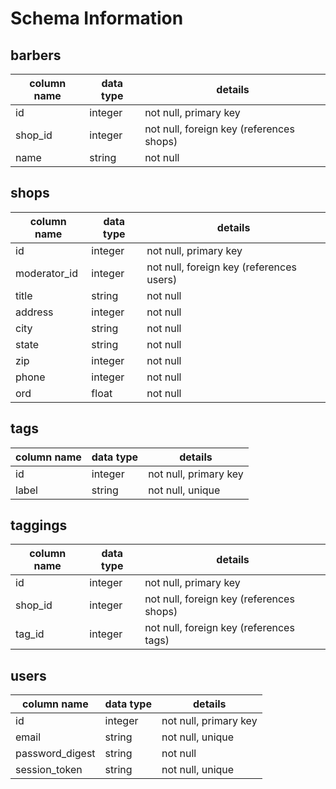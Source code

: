 # Schema Information

## barbers
column name | data type | details
------------|-----------|-----------------------
id          | integer   | not null, primary key
shop_id     | integer   | not null, foreign key (references shops)
name        | string    | not null

## shops
column name | data type | details
------------|-----------|-----------------------
id          | integer   | not null, primary key
moderator_id| integer   | not null, foreign key (references users)
title       | string    | not null
address     | integer   | not null
city        | string    | not null
state       | string    | not null
zip         | integer   | not null
phone       | integer   | not null
ord         | float     | not null

## tags
column name | data type | details
------------|-----------|-----------------------
id          | integer   | not null, primary key
label       | string    | not null, unique

## taggings
column name | data type | details
------------|-----------|-----------------------
id          | integer   | not null, primary key
shop_id     | integer   | not null, foreign key (references shops)
tag_id      | integer   | not null, foreign key (references tags)

## users
column name     | data type | details
----------------|-----------|-----------------------
id              | integer   | not null, primary key
email           | string    | not null, unique
password_digest | string    | not null
session_token   | string    | not null, unique

